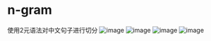 # n-gram
使用2元语法对中文句子进行切分
![image](https://github.com/lym152898/n-gram/blob/master/算法数学思想.png)
![image](https://github.com/lym152898/n-gram/blob/master/算法描述.png)
![image](https://github.com/lym152898/n-gram/blob/master/代码实现1.png)
![image](https://github.com/lym152898/n-gram/blob/master/代码实现2.png)
